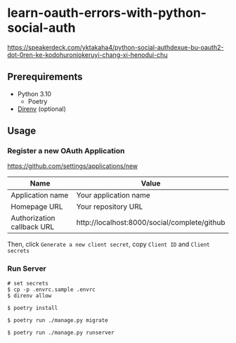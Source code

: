 # learn-oauth-errors-with-python-social-auth

https://speakerdeck.com/yktakaha4/python-social-authdexue-bu-oauth2-dot-0ren-ke-kodohuroniokeruyi-chang-xi-henodui-chu

## Prerequirements

- Python 3.10
  - Poetry
- [Direnv](https://github.com/direnv/direnv) (optional)

## Usage

### Register a new OAuth Application

https://github.com/settings/applications/new

| Name | Value |
| -- | -- |
| Application name | Your application name |
| Homepage URL | Your repository URL |
| Authorization callback URL | http://localhost:8000/social/complete/github |

Then, click `Generate a new client secret`, copy `Client ID` and `Client secrets`

### Run Server

```
# set secrets
$ cp -p .envrc.sample .envrc
$ direnv allow

$ poetry install

$ poetry run ./manage.py migrate

$ poetry run ./manage.py runserver
```
